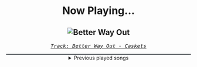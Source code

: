 <div align="center"> 
<h1>Now Playing...</h1>

![Better Way Out](https://i.scdn.co/image/ab67616d00001e020838fdc787c749f1f4b61e6a)
--
_<samp><a href="https://open.spotify.com/track/2OVvGwLJ9IYY9wxPzissxv">Track: Better Way Out - Caskets</a></samp>_

<div style="border: 1px #4B5054 solid"></div>
<details>
  <summary>
    Previous played songs
  </summary>
  <table>
    <thead>
      <tr>
        <th>
          Artist
        </th>
        <th>
          Song
        </th>
        <th>
          Link
        </th>
      </tr>
    </thead>
    <tbody>
      <tr><td>Caskets</td><td>Better Way Out</td><td><a href="https://open.spotify.com/track/2OVvGwLJ9IYY9wxPzissxv">https://open.spotify.com/track/2OVvGwLJ9IYY9wxPzissxv</a></td></tr><tr><td>Kataklysm</td><td>Die as a King</td><td><a href="https://open.spotify.com/track/62t6283mMLU6BYb5QFjI0r">https://open.spotify.com/track/62t6283mMLU6BYb5QFjI0r</a></td></tr><tr><td>Throw The Fight</td><td>Sorry, Not Sorry</td><td><a href="https://open.spotify.com/track/0z7vMlDEbUnTUdWdEanNuv">https://open.spotify.com/track/0z7vMlDEbUnTUdWdEanNuv</a></td></tr><tr><td>Kim Dracula</td><td>Land Of The Sun</td><td><a href="https://open.spotify.com/track/79Uosr9Ne21ve72zOtpCT2">https://open.spotify.com/track/79Uosr9Ne21ve72zOtpCT2</a></td></tr><tr><td>Story Of The Year</td><td>Anthem of Our Dying Day</td><td><a href="https://open.spotify.com/track/4sPJgy0CksvmXp9jC0W4gv">https://open.spotify.com/track/4sPJgy0CksvmXp9jC0W4gv</a></td></tr><tr><td>Thousand Foot Krutch</td><td>Bring Me To Life</td><td><a href="https://open.spotify.com/track/6HzO8uA4RuKOGqHJaYMloi">https://open.spotify.com/track/6HzO8uA4RuKOGqHJaYMloi</a></td></tr><tr><td>Dream State</td><td>Chin Up Princess</td><td><a href="https://open.spotify.com/track/25zJTldExMDwZE0aN1EYpo">https://open.spotify.com/track/25zJTldExMDwZE0aN1EYpo</a></td></tr><tr><td>Kataklysm</td><td>Die as a King</td><td><a href="https://open.spotify.com/track/62t6283mMLU6BYb5QFjI0r">https://open.spotify.com/track/62t6283mMLU6BYb5QFjI0r</a></td></tr><tr><td>Orthodox</td><td>Soaking Nerves</td><td><a href="https://open.spotify.com/track/16obiBx0cUuFG2ib5QRTfX">https://open.spotify.com/track/16obiBx0cUuFG2ib5QRTfX</a></td></tr><tr><td>Serenity</td><td>Ritter, Tod und Teufel (Knightfall)</td><td><a href="https://open.spotify.com/track/7BgkVYZjIaUrJm9dvyh22w">https://open.spotify.com/track/7BgkVYZjIaUrJm9dvyh22w</a></td></tr><tr><td>Caskets</td><td>Better Way Out</td><td><a href="https://open.spotify.com/track/2OVvGwLJ9IYY9wxPzissxv">https://open.spotify.com/track/2OVvGwLJ9IYY9wxPzissxv</a></td></tr><tr><td>Caskets</td><td>Better Way Out</td><td><a href="https://open.spotify.com/track/2OVvGwLJ9IYY9wxPzissxv">https://open.spotify.com/track/2OVvGwLJ9IYY9wxPzissxv</a></td></tr><tr><td>Caskets</td><td>Better Way Out</td><td><a href="https://open.spotify.com/track/2OVvGwLJ9IYY9wxPzissxv">https://open.spotify.com/track/2OVvGwLJ9IYY9wxPzissxv</a></td></tr><tr><td>Lil Uzi Vert</td><td>Werewolf (feat. Bring Me The Horizon)</td><td><a href="https://open.spotify.com/track/3ySqZ8yGoh4Emi9HiPCCdP">https://open.spotify.com/track/3ySqZ8yGoh4Emi9HiPCCdP</a></td></tr><tr><td>Amaranthe</td><td>Damnation Flame</td><td><a href="https://open.spotify.com/track/5x7t8dWhM47kvErscgZnhE">https://open.spotify.com/track/5x7t8dWhM47kvErscgZnhE</a></td></tr><tr><td>Amaranthe</td><td>Damnation Flame</td><td><a href="https://open.spotify.com/track/5x7t8dWhM47kvErscgZnhE">https://open.spotify.com/track/5x7t8dWhM47kvErscgZnhE</a></td></tr><tr><td>Billy Saga</td><td>Zaratempo</td><td><a href="https://open.spotify.com/track/3pcd6Vfv3qc02SicEFk82E">https://open.spotify.com/track/3pcd6Vfv3qc02SicEFk82E</a></td></tr><tr><td>Caskets</td><td>Better Way Out</td><td><a href="https://open.spotify.com/track/2OVvGwLJ9IYY9wxPzissxv">https://open.spotify.com/track/2OVvGwLJ9IYY9wxPzissxv</a></td></tr><tr><td>Fame on Fire</td><td>All My Life</td><td><a href="https://open.spotify.com/track/3QmQivdo5BjJCTpxatiDZB">https://open.spotify.com/track/3QmQivdo5BjJCTpxatiDZB</a></td></tr><tr><td>Base Hollow</td><td>Do Enough</td><td><a href="https://open.spotify.com/track/1kXtmE1YYAVCM048EN9w3y">https://open.spotify.com/track/1kXtmE1YYAVCM048EN9w3y</a></td></tr>
    </tbody>
  </table>
</details>

</div>
